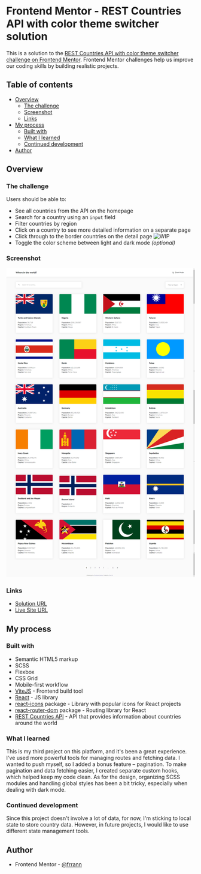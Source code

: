 <!-- [![Project Status: Work in Progress](https://img.shields.io/badge/Project%20Status-Work%20in%20Progress-orange)](https://where-in-the-world-wip.netlify.app) -->

# Frontend Mentor - REST Countries API with color theme switcher solution

This is a solution to the [REST Countries API with color theme switcher challenge on Frontend Mentor](https://www.frontendmentor.io/challenges/rest-countries-api-with-color-theme-switcher-5cacc469fec04111f7b848ca). Frontend Mentor challenges help us improve our coding skills by building realistic projects.

## Table of contents

- [Overview](#overview)
  - [The challenge](#the-challenge)
  - [Screenshot](#screenshot)
  - [Links](#links)
- [My process](#my-process)
  - [Built with](#built-with)
  - [What I learned](#what-i-learned)
  - [Continued development](#continued-development)
- [Author](#author)

## Overview

### The challenge

Users should be able to:

- See all countries from the API on the homepage
- Search for a country using an `input` field
- Filter countries by region
- Click on a country to see more detailed information on a separate page
- Click through to the border countries on the detail page ![WIP](https://img.shields.io/badge/WIP-orange)
- Toggle the color scheme between light and dark mode _(optional)_

### Screenshot

![](./public/screenshot.png)

### Links

- [Solution URL]()
- [Live Site URL](https://where-in-the-world-wip.netlify.app)

## My process

### Built with

- Semantic HTML5 markup
- SCSS
- Flexbox
- CSS Grid
- Mobile-first workflow
- [ViteJS](https://vitejs.dev/guide/) - Frontend build tool
- [React](https://reactjs.org/) - JS library
- [react-icons](https://www.npmjs.com/package/react-icons) package - Library with popular icons for React projects
- [react-router-dom](https://reactrouter.com/en/main) package - Routing library for React
- [REST Countries API](https://restcountries.com/) - API that provides information about countries around the world

### What I learned

This is my third project on this platform, and it's been a great experience. I've used more powerful tools for managing routes and fetching data. I wanted to push myself, so I added a bonus feature – pagination. To make pagination and data fetching easier, I created separate custom hooks, which helped keep my code clean. As for the design, organizing SCSS modules and handling global styles has been a bit tricky, especially when dealing with dark mode.

<!-- >:construction: This project is still a work in progress. :construction: -->

### Continued development

Since this project doesn't involve a lot of data, for now, I'm sticking to local state to store country data. However, in future projects, I would like to use different state management tools.

## Author

- Frontend Mentor - [@frrann](https://www.frontendmentor.io/profile/frrann)
